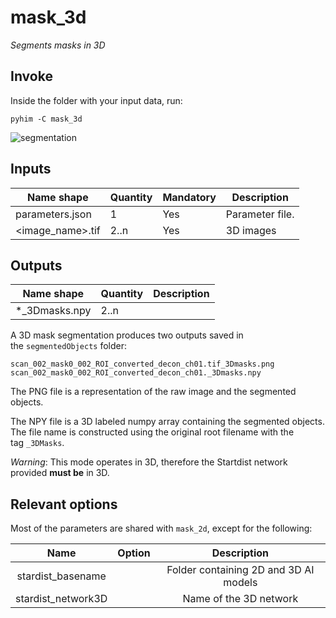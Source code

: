 # mask_3d
*Segments masks in 3D*

## Invoke
Inside the folder with your input data, run:
```shell
pyhim -C mask_3d
```

![segmentation](../../../_static/from_tuto/segmentation.png)

## Inputs

|Name shape|Quantity|Mandatory|Description|
|---|---|---|---|
|parameters.json|1|Yes|Parameter file.|
|<image_name>.tif|2..n|Yes|3D images|

## Outputs
|Name shape|Quantity|Description|
|---|---|---|
|*_3Dmasks.npy|2..n||


A 3D mask segmentation produces two outputs saved in the `segmentedObjects` folder:

```
scan_002_mask0_002_ROI_converted_decon_ch01.tif_3Dmasks.png
scan_002_mask0_002_ROI_converted_decon_ch01._3Dmasks.npy
```

The PNG file is a representation of the raw image and the segmented objects.

The NPY file is a 3D labeled numpy array containing the segmented objects. The file name is constructed using the original root filename with the tag `_3DMasks`.

_Warning_: This mode operates in 3D, therefore the Startdist network provided **must be** in 3D.

## Relevant options
Most of the parameters are shared with ```mask_2d```, except for the following:

|Name|Option|Description|
|:-:|:-:|:-:|
|stardist_basename| | Folder containing 2D and 3D AI models|
|stardist_network3D| | Name of the 3D network| 
